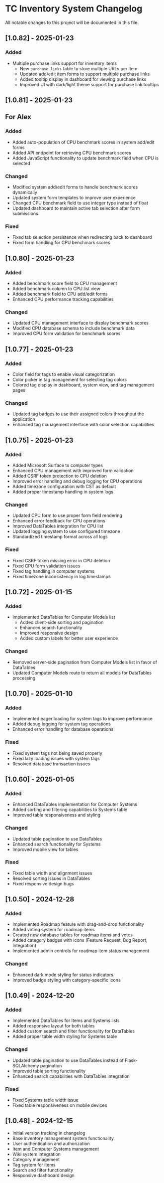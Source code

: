 # TC Inventory System Changelog

All notable changes to this project will be documented in this file.

## [1.0.82] - 2025-01-23
### Added
- Multiple purchase links support for inventory items
  - New `purchase_links` table to store multiple URLs per item
  - Updated add/edit item forms to support multiple purchase links
  - Added tooltip display in dashboard for viewing purchase links
  - Improved UI with dark/light theme support for purchase link tooltips

## [1.0.81] - 2025-01-23
## For Alex

### Added
- Added auto-population of CPU benchmark scores in system add/edit forms
- Added API endpoint for retrieving CPU benchmark scores
- Added JavaScript functionality to update benchmark field when CPU is selected

### Changed
- Modified system add/edit forms to handle benchmark scores dynamically
- Updated system form templates to improve user experience
- Changed CPU benchmark field to use integer type instead of float
- Updated dashboard to maintain active tab selection after form submissions

### Fixed
- Fixed tab selection persistence when redirecting back to dashboard
- Fixed form handling for CPU benchmark scores

## [1.0.80] - 2025-01-23

### Added
- Added benchmark score field to CPU management
- Added benchmark column to CPU list view
- Added benchmark field to CPU add/edit forms
- Enhanced CPU performance tracking capabilities

### Changed
- Updated CPU management interface to display benchmark scores
- Modified CPU database schema to include benchmark data
- Improved CPU form validation for benchmark scores

## [1.0.77] - 2025-01-23

### Added
- Color field for tags to enable visual categorization
- Color picker in tag management for selecting tag colors
- Colored tag display in dashboard, system view, and tag management pages

### Changed
- Updated tag badges to use their assigned colors throughout the application
- Enhanced tag management interface with color selection capabilities

## [1.0.75] - 2025-01-23

### Added
- Added Microsoft Surface to computer types
- Enhanced CPU management with improved form validation
- Added CSRF token protection to CPU deletion
- Improved error handling and debug logging for CPU operations
- Added timezone configuration with CST as default
- Added proper timestamp handling in system logs

### Changed
- Updated CPU form to use proper form field rendering
- Enhanced error feedback for CPU operations
- Improved DataTables integration for CPU list
- Updated logging system to use configured timezone
- Standardized timestamp format across all logs

### Fixed
- Fixed CSRF token missing error in CPU deletion
- Fixed CPU form validation issues
- Fixed tag handling in computer systems
- Fixed timezone inconsistency in log timestamps

## [1.0.72] - 2025-01-15

### Added
- Implemented DataTables for Computer Models list
  - Added client-side sorting and pagination
  - Enhanced search functionality
  - Improved responsive design
  - Added custom labels for better user experience

### Changed
- Removed server-side pagination from Computer Models list in favor of DataTables
- Updated Computer Models route to return all models for DataTables processing

## [1.0.70] - 2025-01-10

### Added
- Implemented eager loading for system tags to improve performance
- Added debug logging for system tag operations
- Enhanced error handling for database operations

### Fixed
- Fixed system tags not being saved properly
- Fixed lazy loading issues with system tags
- Resolved database transaction issues

## [1.0.60] - 2025-01-05

### Added
- Enhanced DataTables implementation for Computer Systems
- Added sorting and filtering capabilities to Systems table
- Improved table responsiveness and styling

### Changed
- Updated table pagination to use DataTables
- Enhanced search functionality for Systems
- Improved mobile view for tables

### Fixed
- Fixed table width and alignment issues
- Resolved sorting issues in DataTables
- Fixed responsive design bugs

## [1.0.50] - 2024-12-28

### Added
- Implemented Roadmap feature with drag-and-drop functionality
- Added voting system for roadmap items
- Created new database tables for roadmap items and votes
- Added category badges with icons (Feature Request, Bug Report, Integration)
- Implemented admin controls for roadmap item status management

### Changed
- Enhanced dark mode styling for status indicators
- Improved badge styling with category-specific icons

## [1.0.49] - 2024-12-20

### Added
- Implemented DataTables for Items and Systems lists
- Added responsive layout for both tables
- Added custom search and filter functionality for DataTables
- Added proper table width styling for Systems table

### Changed
- Updated table pagination to use DataTables instead of Flask-SQLAlchemy pagination
- Improved table sorting functionality
- Enhanced search capabilities with DataTables integration

### Fixed
- Fixed Systems table width issue
- Fixed table responsiveness on mobile devices

## [1.0.48] - 2024-12-15

- Initial version tracking in changelog
- Base inventory management system functionality
- User authentication and authorization
- Item and Computer Systems management
- Wiki system integration
- Category management
- Tag system for items
- Search and filter functionality
- Responsive dashboard design 
